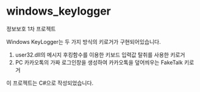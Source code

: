 # windows_keylogger

정보보호 1차 프로젝트 

Windows KeyLogger는 두 가지 방식의 키로거가 구현되어있습니다.

1. user32.dll의 메시지 후킹함수를 이용한 키보드 입력값 탈취를 사용한 키로거
2. PC 카카오톡의 가짜 로그인창을 생성하여 카카오톡을 덮어씌우는 FakeTalk 키로거 

이 프로젝트는 C#으로 작성되었습니다.
